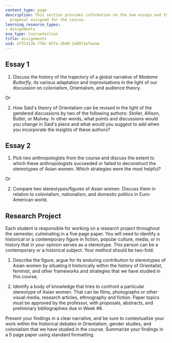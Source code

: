 ```yaml
---
content_type: page
description: This section provides information on the two essays and the research
  proposal assigned for the course.
learning_resource_types:
- Assignments
ocw_type: CourseSection
title: Assignments
uid: ef31413b-776c-85fa-3bd0-2a89f1efaaaa
---
```


Essay 1
-------

1.  Discuss the history of the trajectory of a global narrative of _Madame Butterfly_, its various adaptation and improvisations in the light of our discussion on colonialism, Orientalism, and audience theory.

Or

2.  How Said's theory of Orientalism can be revised in the light of the gendered discussions by two of the following authors: Stoller, Allison, Butler, or Mulvey. In other words, what points and discussions would you change in Said's piece and what would you suggest to add when you incorporate the insights of these authors?

Essay 2
-------

1.  Pick two anthropologists from the course and discuss the extent to which these anthropologists succeeded or failed to deconstruct the stereotypes of Asian women. Which strategies were the most helpful?

Or

2.  Compare two stereotypes/figures of Asian women. Discuss them in relation to colonialism, nationalism, and domestic politics in Euro-American world.

Research Project
----------------

Each student is responsible for working on a research project throughout the semester, culminating in a five page paper. You will need to identify a historical or a contemporary figure in fiction, popular culture, media, or in history that in your opinion serves as a stereotype. This person can be a contemporary or a historical subject. Your method should be two-fold:

1.  Describe the figure, argue for its enduring contribution to stereotypes of Asian women by situating it historically within the history of Orientalist, feminist, and other frameworks and strategies that we have studied in this course;
  
3.  Identify a body of knowledge that tries to confront a particular stereotype of Asian women. That can be films, photographs or other visual media, research articles, ethnography and fiction. Paper topics must be approved by the professor, with proposals, abstracts, and preliminary bibliographies due in Week #8.

Present your findings in a clear narrative, and be sure to contextualize your work within the historical debates in Orientalism, gender studies, and colonialism that we have studied in the course. Summarize your findings in a 5 page paper using standard formatting.